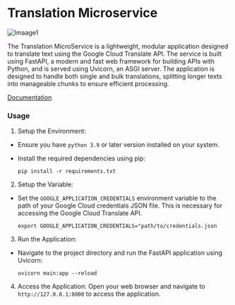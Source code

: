 
# Translation Microservice

![Imaage1](assets/Screenshot%2025-06-29%193809.png)

The Translation MicroService is a lightweight, modular application designed to translate text using the Google Cloud Translate API. The service is built using FastAPI, a modern and fast web framework for building APIs with Python, and is served using Uvicorn, an ASGI server. The application is designed to handle both single and bulk translations, splitting longer texts into manageable chunks to ensure efficient processing.   

[Documentation](https://docs.google.com/document/d/1yMmJ7tDfi7moVpnZZJfdJQRN9hTeTr4o4oDRlrt6oV0/edit?usp=sharing)

### Usage

1. Setup the Environment:
- Ensure you have `python 3.9` or later version installed on your system.
- Install the required dependencies using pip: 
    
        
    ```
    pip install -r requirements.txt 
    ```

2. Setup the Variable:
- Set the `GOOGLE_APPLICATION_CREDENTIALS` environment variable to the path of your Google Cloud credentials JSON file. This is necessary for accessing the Google Cloud Translate API.
    

    ```
    export GOOGLE_APPLICATION_CREDENTIALS="path/to/credentials.json
    ```

3. Run the Application:
- Navigate to the project directory and run the FastAPI application using Uvicorn:
    
    ```
    uvicorn main:app --reload 
    ```

4. Access the Application:
Open your web browser and navigate to `http://127.0.0.1:8000` to access the application.

